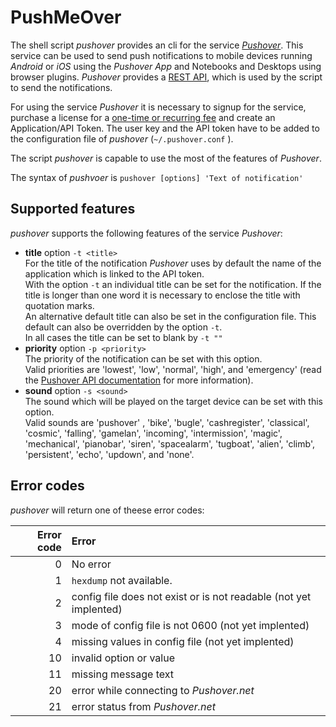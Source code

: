 # PushMeOver

The shell script *pushover* provides an cli for the service [*Pushover*](https://pushover.net/ "Pushover: Simple Notifications for Android, iOS, and Desktop"). This service can be used to send push notifications to mobile devices running *Android* or *iOS* using the *Pushover App* and Notebooks and Desktops using browser plugins. *Pushover* provides a [REST API](https://pushover.net/api "Pushover: API"), which is used by the script to send the notifications.

For using the service *Pushover* it is necessary to signup for the service, purchase a license for a [one-time or recurring fee](https://pushover.net/faq#overview-fees "Pushover: Frequently Asked Questions") and create an Application/API Token. The user key and the API token have to be added to the configuration file of *pushover* (`~/.pushover.conf` ). 

The script *pushover* is capable to use the most of the features of *Pushover*. 

The syntax of *pushvoer* is `pushover [options] 'Text of notification'`

## Supported features

*pushover* supports the following features of the service *Pushover*:

* **title** option `-t <title>`    
For the title of the notification *Pushover* uses by default the name of the application which is linked to the API token.    
With the option `-t` an individual title can be set for the notification. If the title is longer than one word it is necessary to enclose the title with quotation marks.  
An alternative default title can also be set in the configuration file. This default can also be overridden by the option `-t`.  
In all cases the title can be set to blank by `-t ""`
* **priority** option `-p <priority>`  
The priority of the notification can be set with this option.  
Valid priorities are 'lowest', 'low', 'normal', 'high', and 'emergency' (read the [Pushover API documentation](https://pushover.net/api "Pushover: API") for more information).
* **sound** option `-s <sound>`  
The sound which will be played on the target device can be set with this option.  
Valid sounds are  'pushover' , 'bike', 'bugle', 'cashregister', 'classical', 'cosmic', 'falling', 'gamelan', 'incoming', 'intermission', 'magic', 'mechanical', 'pianobar', 'siren', 'spacealarm', 'tugboat', 'alien', 'climb', 'persistent', 'echo', 'updown', and 'none'.

## Error codes

*pushover* will return one of theese error codes:

| Error code | Error |
| ---:|:--- |
| 0 | No error |
| 1 | `hexdump` not available. |
| 2 | config file does not exist or is not readable (not yet implented) |
| 3 | mode of config file is not 0600 (not yet implented) |
| 4 | missing values in config file (not yet implented) |
| 10 | invalid option or value |
| 11 | missing message text |
| 20 | error while connecting to *Pushover.net* |
| 21 | error status from *Pushover.net* |
